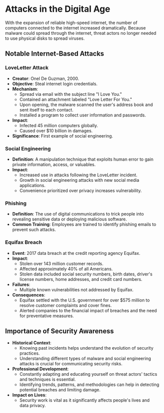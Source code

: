 # Attacks in the Digital Age

With the expansion of reliable high-speed internet, the number of computers connected to the internet increased dramatically. Because malware could spread through the internet, threat actors no longer needed to use physical disks to spread viruses.

## Notable Internet-Based Attacks

### LoveLetter Attack
- **Creator**: Onel De Guzman, 2000.
- **Objective**: Steal internet login credentials.
- **Mechanism**:
  - Spread via email with the subject line "I Love You."
  - Contained an attachment labeled "Love Letter For You."
  - Upon opening, the malware scanned the user's address book and sent itself to each contact.
  - Installed a program to collect user information and passwords.
- **Impact**:
  - Infected 45 million computers globally.
  - Caused over $10 billion in damages.
- **Significance**: First example of social engineering.

### Social Engineering
- **Definition**: A manipulation technique that exploits human error to gain private information, access, or valuables.
- **Impact**:
  - Increased use in attacks following the LoveLetter incident.
  - Growth in social engineering attacks with new social media applications.
  - Convenience prioritized over privacy increases vulnerability.

### Phishing
- **Definition**: The use of digital communications to trick people into revealing sensitive data or deploying malicious software.
- **Common Training**: Employees are trained to identify phishing emails to prevent such attacks.

### Equifax Breach
- **Event**: 2017 data breach at the credit reporting agency Equifax.
- **Impact**:
  - Stolen over 143 million customer records.
  - Affected approximately 40% of all Americans.
  - Stolen data included social security numbers, birth dates, driver's license numbers, home addresses, and credit card numbers.
- **Failures**:
  - Multiple known vulnerabilities not addressed by Equifax.
- **Consequences**:
  - Equifax settled with the U.S. government for over $575 million to resolve customer complaints and cover fines.
  - Alerted companies to the financial impact of breaches and the need for preventative measures.

## Importance of Security Awareness

- **Historical Context**:
  - Knowing past incidents helps understand the evolution of security practices.
  - Understanding different types of malware and social engineering attacks is crucial for communicating security risks.
- **Professional Development**:
  - Constantly adapting and educating yourself on threat actors' tactics and techniques is essential.
  - Identifying trends, patterns, and methodologies can help in detecting potential breaches and limiting damage.
- **Impact on Lives**:
  - Security work is vital as it significantly affects people's lives and data privacy.

